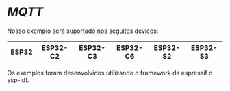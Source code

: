 # _MQTT_



Nosso exemplo será suportado nos seguites devices:

| ESP32 | ESP32-C2 | ESP32-C3 | ESP32-C6 | ESP32-S2 | ESP32-S3 |
| ----- | -------- | -------- | -------- | -------- | -------- | 

Os exemplos foram desenvolvidos utilizando o framework da espressif o esp-idf.